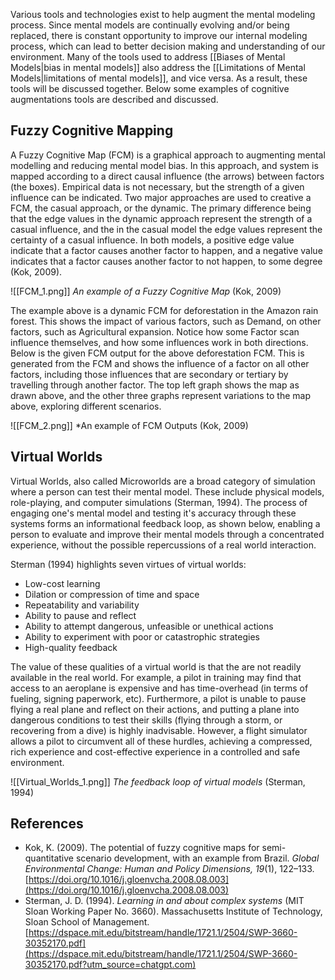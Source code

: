 Various tools and technologies exist to help augment the mental modeling process. Since mental models are continually evolving and/or being replaced, there is constant opportunity to improve our internal modeling process, which can lead to better decision making and understanding of our environment. Many of the tools used to address [[Biases of Mental Models|bias in mental models]] also address the [[Limitations of Mental Models|limitations of mental models]], and vice versa. As a result, these tools will be discussed together. Below some examples of cognitive augmentations tools are described and discussed.

## Fuzzy Cognitive Mapping
A Fuzzy Cognitive Map (FCM) is a graphical approach to augmenting mental modelling and reducing mental model bias. In this approach, and system is mapped according to a direct causal influence (the arrows) between factors (the boxes). Empirical data is not necessary, but the strength of a given influence can be indicated. Two major approaches are used to creative a FCM, the casual approach, or the dynamic. The primary difference being that the edge values in the dynamic approach represent the strength of a casual influence, and the in the casual model the edge values represent the certainty of a casual influence. In both models, a positive edge value indicate that a factor causes another factor to happen, and a negative value indicates that a factor causes another factor to not happen, to some degree (Kok, 2009). 

![[FCM_1.png]]
*An example of a Fuzzy Cognitive Map* (Kok, 2009)

The example above is a dynamic FCM for deforestation in the Amazon rain forest. This shows the impact of various factors, such as Demand, on other factors, such as Agricultural expansion. Notice how some Factor scan influence themselves, and how some influences work in both directions.  Below is the given FCM output for the above deforestation FCM. This is generated from the FCM and shows the influence of a factor on all other factors, including those influences that are secondary or tertiary by travelling through another factor.  The top left graph shows the map as drawn above, and the other three graphs represent variations to the map above, exploring different scenarios. 

![[FCM_2.png]]
*An example of FCM Outputs (Kok, 2009)

## Virtual Worlds
Virtual Worlds, also called Microworlds are a broad category of simulation where a person can test their mental model. These include physical models, role-playing, and computer simulations (Sterman, 1994). The process of engaging one's mental model and testing it's accuracy through these systems forms an informational feedback loop, as shown below, enabling a person to evaluate and improve their mental models through a concentrated experience, without the possible repercussions of a real world interaction. 

Sterman (1994) highlights seven virtues of virtual worlds: 

- Low-cost learning 
- Dilation or compression of time and space
- Repeatability and variability
- Ability to pause and reflect 
- Ability to attempt dangerous, unfeasible or unethical actions
- Ability to experiment with poor or catastrophic strategies
- High-quality feedback

The value of these qualities of a virtual world is that the are not readily available in the real world. For example, a pilot in training may find that access to an aeroplane is expensive and has time-overhead (in terms of fueling, signing paperwork, etc). Furthermore, a pilot is unable to pause flying a real plane and reflect on their actions, and putting a plane into dangerous conditions to test their skills (flying through a storm, or recovering from a dive) is highly inadvisable. However, a flight simulator allows a pilot to circumvent all of these hurdles, achieving a compressed, rich experience and cost-effective experience in a controlled and safe environment.  

![[Virtual_Worlds_1.png]]
*The feedback loop of virtual models* (Sterman, 1994)
## References
- Kok, K. (2009). The potential of fuzzy cognitive maps for semi-quantitative scenario development, with an example from Brazil. _Global Environmental Change: Human and Policy Dimensions, 19_(1), 122–133. [https://doi.org/10.1016/j.gloenvcha.2008.08.003](https://doi.org/10.1016/j.gloenvcha.2008.08.003)
- Sterman, J. D. (1994). _Learning in and about complex systems_ (MIT Sloan Working Paper No. 3660). Massachusetts Institute of Technology, Sloan School of Management. [https://dspace.mit.edu/bitstream/handle/1721.1/2504/SWP-3660-30352170.pdf](https://dspace.mit.edu/bitstream/handle/1721.1/2504/SWP-3660-30352170.pdf?utm_source=chatgpt.com)
